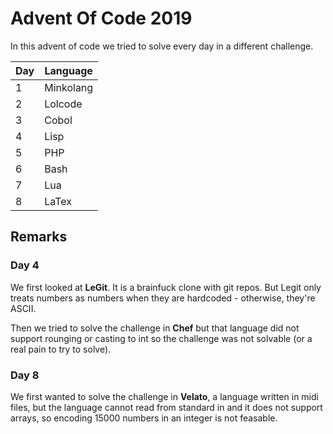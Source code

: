 # Advent Of Code 2019

In this advent of code we tried to solve every day in a different challenge.

| Day | Language  |
|-----|-----------|
| 1   | Minkolang |
| 2   | Lolcode   |
| 3   | Cobol     |
| 4   | Lisp      |
| 5   | PHP       |
| 6   | Bash      |
| 7   | Lua       |
| 8   | LaTex     |

## Remarks

### Day 4

We first looked at **LeGit**. It is a brainfuck clone with git repos. But Legit only treats 
numbers as numbers when they are hardcoded - otherwise, they're ASCII.

Then we tried to solve the challenge in **Chef** but that language did not support 
rounging or casting to int so the challenge was not solvable (or a real pain to try to solve).

### Day 8

We first wanted to solve the challenge in **Velato**, a language written in midi files, but the
language cannot read from standard in and it does not support arrays, so encoding 15000 numbers
in an integer is not feasable.

